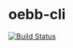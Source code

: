 # oebb-cli

[![Build Status](https://travis-ci.com/chrboe/oebb-cli.svg?branch=master)](https://travis-ci.com/chrboe/oebb-cli)
